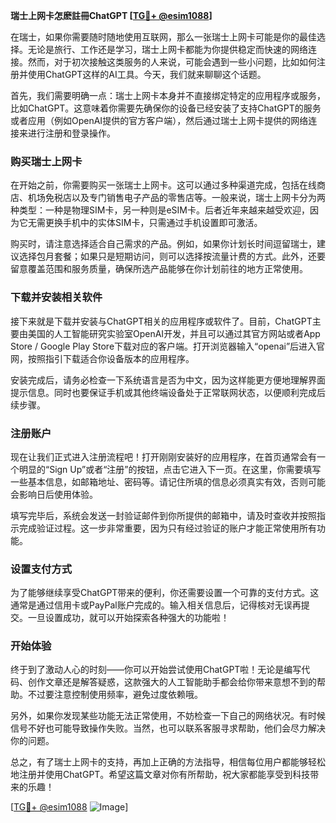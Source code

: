**瑞士上网卡怎麽註冊ChatGPT [[TG💪+ @esim1088](https://t.me/s/esim1088)]**

在瑞士，如果你需要随时随地使用互联网，那么一张瑞士上网卡可能是你的最佳选择。无论是旅行、工作还是学习，瑞士上网卡都能为你提供稳定而快速的网络连接。然而，对于初次接触这类服务的人来说，可能会遇到一些小问题，比如如何注册并使用ChatGPT这样的AI工具。今天，我们就来聊聊这个话题。

首先，我们需要明确一点：瑞士上网卡本身并不直接绑定特定的应用程序或服务，比如ChatGPT。这意味着你需要先确保你的设备已经安装了支持ChatGPT的服务或者应用（例如OpenAI提供的官方客户端），然后通过瑞士上网卡提供的网络连接来进行注册和登录操作。

### 购买瑞士上网卡

在开始之前，你需要购买一张瑞士上网卡。这可以通过多种渠道完成，包括在线商店、机场免税店以及专门销售电子产品的零售店等。一般来说，瑞士上网卡分为两种类型：一种是物理SIM卡，另一种则是eSIM卡。后者近年来越来越受欢迎，因为它无需更换手机中的实体SIM卡，只需通过手机设置即可激活。

购买时，请注意选择适合自己需求的产品。例如，如果你计划长时间逗留瑞士，建议选择包月套餐；如果只是短期访问，则可以选择按流量计费的方式。此外，还要留意覆盖范围和服务质量，确保所选产品能够在你计划前往的地方正常使用。

### 下载并安装相关软件

接下来就是下载并安装与ChatGPT相关的应用程序或软件了。目前，ChatGPT主要由美国的人工智能研究实验室OpenAI开发，并且可以通过其官方网站或者App Store / Google Play Store下载对应的客户端。打开浏览器输入“openai”后进入官网，按照指引下载适合你设备版本的应用程序。

安装完成后，请务必检查一下系统语言是否为中文，因为这样能更方便地理解界面提示信息。同时也要保证手机或其他终端设备处于正常联网状态，以便顺利完成后续步骤。

### 注册账户

现在让我们正式进入注册流程吧！打开刚刚安装好的应用程序，在首页通常会有一个明显的“Sign Up”或者“注册”的按钮，点击它进入下一页。在这里，你需要填写一些基本信息，如邮箱地址、密码等。请记住所填的信息必须真实有效，否则可能会影响日后使用体验。

填写完毕后，系统会发送一封验证邮件到你所提供的邮箱中，请及时查收并按照指示完成验证过程。这一步非常重要，因为只有经过验证的账户才能正常使用所有功能。

### 设置支付方式

为了能够继续享受ChatGPT带来的便利，你还需要设置一个可靠的支付方式。这通常是通过信用卡或PayPal账户完成的。输入相关信息后，记得核对无误再提交。一旦设置成功，就可以开始探索各种强大的功能啦！

### 开始体验

终于到了激动人心的时刻——你可以开始尝试使用ChatGPT啦！无论是编写代码、创作文章还是解答疑惑，这款强大的人工智能助手都会给你带来意想不到的帮助。不过要注意控制使用频率，避免过度依赖哦。

另外，如果你发现某些功能无法正常使用，不妨检查一下自己的网络状况。有时候信号不好也可能导致操作失败。当然，也可以联系客服寻求帮助，他们会尽力解决你的问题。

总之，有了瑞士上网卡的支持，再加上正确的方法指导，相信每位用户都能够轻松地注册并使用ChatGPT。希望这篇文章对你有所帮助，祝大家都能享受到科技带来的乐趣！

[[TG💪+ @esim1088](https://t.me/s/esim1088) ![Image](https://i.postimg.cc/4NQfJmqS/Snipaste-2025-05-13-00-14-12.png)]